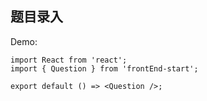 ## 题目录入

Demo:

```tsx
import React from 'react';
import { Question } from 'frontEnd-start';

export default () => <Question />;
```
